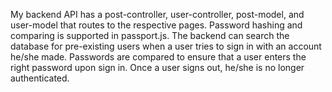 <!-- # starter express app template

* node with babel
* expressjs
* airbnb eslint rules

Procfile set up to run on [heroku](https://devcenter.heroku.com/articles/getting-started-with-nodejs#deploy-the-app) -->

My backend API has a post-controller, user-controller, post-model, and user-model that routes to the respective pages. Password hashing and comparing is supported in passport.js. The backend can search the database for pre-existing users when a user tries to sign in with an account he/she made. Passwords are compared to ensure that a user enters the right password upon sign in. Once a user signs out, he/she is no longer authenticated.

